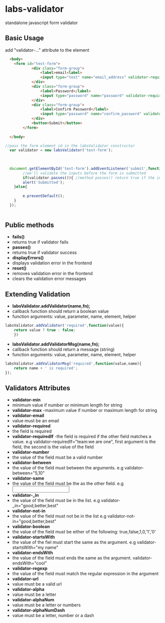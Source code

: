 # labs-validator
standalone javascript form validator

Basic Usage
----------
add "validator-..." attribute to the element

```html
  <body>
    <form id="test-form">
			<div class="form-group">
				<label>email<label>
				<input type="text" name="email_address" validator-required validator-email>
			</div>
			<div class="form-group">
				<label>Password</label>
				<input type="password" name="password" validator-required>
			</div>
			<div class="form-group">
				<label>Confirm Password</label>
				<input type="password" name="confirm_password" validator-required validator-same="password">
			</div>
			<button>Submit</button>
		</form> 
  
  </body>

```

```javascript
//pass the form element id in the labsValidator constructor
  var validator = new labsValidator('test-form');
  
  
  
  document.getElementById('test-form').addEventListener('submit',function(e){
        //we'll validate the inputs before the form is submitted
        if(validator.passes()){ //method passes() return true if the inputs are valid
		alert('Submitted');
	}else{
		
		e.preventDefault();
	}
  });
  
```

Public methods
----------

 - **fails()**
  - returns true if validator fails
 - **passes()**
  - returns true if validator success
 - **displayErrors()**
  - displays validation error in the frontend
 - **reset()**
  - removes validation error in the frontend
  - clears the validation error messages


Extending Validation
------------
 - **labsValidator.addValidator(name,fn);**
  - callback function should return a boolean value
  - function arguments: value, parameter, name, element, helper
```javascript  
labsValidator.addValidator('required',function(value){
  	return value ? true : false;
	})
```
 - **labsValidator.addValidatorMsg(name,fn);**
  - callback function should return a message (string)
  - function arguments: value, parameter, name, element, helper
```javascript
labsValidator.addValidatorMsg('required',function(value,name){
	return name + ' is required';  
});
```

Validators Attributes
-----------
 - **validator-min**
  - minimum value if number or minimum  length for string  
 - **validator-max**
  -maximum value if number or maximum length for string 
 - **validator-email**
  - value must be an email
 - **validator-required**
  - the field is required
 - **validator-requiredIf**
  -the field is required if the other field matches a value. e.g validator-requiredIf="team:we are one", first argument is the field, the second is the value of the field
 - **validator-number**
  - the value of the field must be a valid number
 - **validator-between**
  - the value of the field must between the arguments. e.g validator-between="5,10"
 - **validator-same**
  - the value of the field must be the as the other field. e.g <input type="password" name="confirm_password" validator-same="password">
 - **validator-_in**
  - the value of the field must be in the list. e.g validator-_in="good,better,best"
 - **validator-not-in**
  - the value of the field must not be in the list e.g validator-not-in="good,better,best"
 - **validator-boolean**
  - the value of the field must be either of the following: true,false,1,0,'1','0'
 - **validator-startsWith**
  - the value of the fiel must start the same as the argument. e.g validator-startsWith="my name"
 - **validator-endsWith**
  - the value of the field must ends the same as the argument. validator-endsWith="cool"
 - **validator-regexp**
  - the value of the field must match the regular expression in the argument
 - **validator-url**
  - value must be a valid url 
 - **validator-alpha**
  - value must be a letter 
 - **validator-alphaNum**
  - value must be a letter or numbers 
 - **validator-alphaNumDash**
  - value must be a letter, number or a dash 
 

